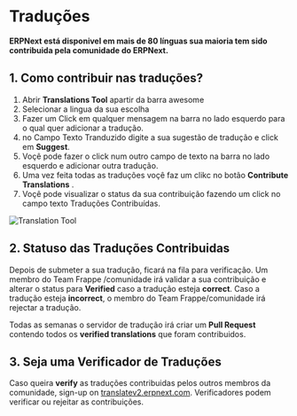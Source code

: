 <!-- add-breadcrumbs -->
# Traduções

**ERPNext está disponivel em mais de 80 línguas sua maioria tem sido contribuida pela comunidade do ERPNext.**

## 1. Como contribuir nas traduções?

1. Abrir **Translations Tool** apartir da barra awesome
1. Selecionar a lingua da sua escolha
1. Fazer um Click em qualquer mensagem na barra no lado esquerdo para o qual quer adicionar a tradução.
1. no Campo Texto Tranduzido digite a sua sugestão de tradução e click em  **Suggest**.
1. Voçê pode fazer o click num outro campo de texto na barra no lado esquerdo e adicionar outra tradução.
1. Uma vez feita todas as traduções voçê faz um clikc no botão **Contribute Translations** .
1. Voçê pode visualizar o status da sua contribuição fazendo um click no campo texto Traduções Contribuídas.

![Translation Tool](/docs/assets/img/translations/translation_tool.gif)

## 2. Statuso das Traduções Contribuidas

Depois de submeter a sua tradução, ficará na fila para verificação. Um  membro do Team Frappe /comunidade irá validar a sua contribuição e alterar o status para **Verified** caso a tradução esteja **correct**. Caso a tradução esteja **incorrect**, o membro do Team Frappe/comunidade irá rejectar a tradução.

Todas as semanas o servidor de tradução irá criar um **Pull Request** contendo todos os **verified translations** que foram contribuidos.

## 3. Seja uma Verificador de Traduções

Caso queira **verify** as traduções contribuidas pelos outros membros da comunidade, sign-up on [translatev2.erpnext.com](https://translatev2.erpnext.com). Verificadores podem verificar ou rejeitar as contribuições.
